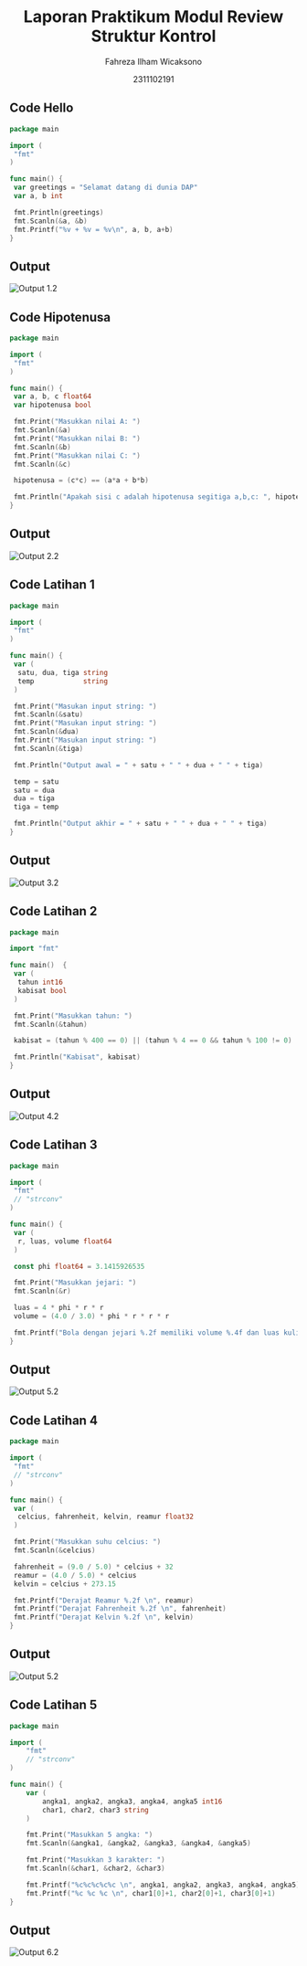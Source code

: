 # <h1 align="center"> Laporan Praktikum Modul Review Struktur Kontrol </h1>

<p align="center"> Fahreza Ilham Wicaksono </p>

<p align="center"> 2311102191 </p>

## Code Hello

```go
package main

import (
 "fmt"
)

func main() {
 var greetings = "Selamat datang di dunia DAP"
 var a, b int

 fmt.Println(greetings)
 fmt.Scanln(&a, &b)
 fmt.Printf("%v + %v = %v\n", a, b, a+b)
}

```

## Output

![Output 1.2](images/Output1.2.png)

## Code Hipotenusa

```go
package main

import (
 "fmt"
)

func main() {
 var a, b, c float64
 var hipotenusa bool

 fmt.Print("Masukkan nilai A: ")
 fmt.Scanln(&a)
 fmt.Print("Masukkan nilai B: ")
 fmt.Scanln(&b)
 fmt.Print("Masukkan nilai C: ")
 fmt.Scanln(&c)

 hipotenusa = (c*c) == (a*a + b*b)

 fmt.Println("Apakah sisi c adalah hipotenusa segitiga a,b,c: ", hipotenusa)
}

```

## Output

![Output 2.2](images/Output2.2.png)

## Code Latihan 1

```go
package main

import (
 "fmt"
)

func main() {
 var (
  satu, dua, tiga string
  temp            string
 )

 fmt.Print("Masukan input string: ")
 fmt.Scanln(&satu)
 fmt.Print("Masukan input string: ")
 fmt.Scanln(&dua)
 fmt.Print("Masukan input string: ")
 fmt.Scanln(&tiga)

 fmt.Println("Output awal = " + satu + " " + dua + " " + tiga)

 temp = satu
 satu = dua
 dua = tiga
 tiga = temp

 fmt.Println("Output akhir = " + satu + " " + dua + " " + tiga)
}

```

## Output

![Output 3.2](images/Output3.2.png)

## Code Latihan 2

```go
package main

import "fmt"

func main()  {
 var (
  tahun int16
  kabisat bool
 )

 fmt.Print("Masukkan tahun: ")
 fmt.Scanln(&tahun)

 kabisat = (tahun % 400 == 0) || (tahun % 4 == 0 && tahun % 100 != 0)

 fmt.Println("Kabisat", kabisat)
}
```

## Output

![Output 4.2](images/Output4.2.png)

## Code Latihan 3

```go
package main

import (
 "fmt"
 // "strconv"
)

func main() {
 var (
  r, luas, volume float64
 )

 const phi float64 = 3.1415926535

 fmt.Print("Masukkan jejari: ")
 fmt.Scanln(&r)

 luas = 4 * phi * r * r
 volume = (4.0 / 3.0) * phi * r * r * r

 fmt.Printf("Bola dengan jejari %.2f memiliki volume %.4f dan luas kulit %.4f\n", r, volume, luas)
}
```

## Output

![Output 5.2](images/Output5.2.png)

## Code Latihan 4

```go
package main

import (
 "fmt"
 // "strconv"
)

func main() {
 var (
  celcius, fahrenheit, kelvin, reamur float32
 )

 fmt.Print("Masukkan suhu celcius: ")
 fmt.Scanln(&celcius)

 fahrenheit = (9.0 / 5.0) * celcius + 32
 reamur = (4.0 / 5.0) * celcius
 kelvin = celcius + 273.15

 fmt.Printf("Derajat Reamur %.2f \n", reamur)
 fmt.Printf("Derajat Fahrenheit %.2f \n", fahrenheit)
 fmt.Printf("Derajat Kelvin %.2f \n", kelvin)
}
```

## Output

![Output 5.2](images/Output5.2.png)

## Code Latihan 5

```go
package main

import (
	"fmt"
	// "strconv"
)

func main() {
	var (
		angka1, angka2, angka3, angka4, angka5 int16
		char1, char2, char3 string
	)

	fmt.Print("Masukkan 5 angka: ")
	fmt.Scanln(&angka1, &angka2, &angka3, &angka4, &angka5)

	fmt.Print("Masukkan 3 karakter: ")
	fmt.Scanln(&char1, &char2, &char3)

	fmt.Printf("%c%c%c%c%c \n", angka1, angka2, angka3, angka4, angka5)
	fmt.Printf("%c %c %c \n", char1[0]+1, char2[0]+1, char3[0]+1)
}
```

## Output

![Output 6.2](images/Output6.2.png)
